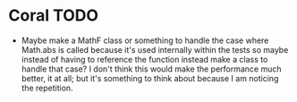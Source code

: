 # Coral TODO

- Maybe make a MathF class or something to handle the case where Math.abs is called because it's used internally within the tests so maybe instead of having to reference the function instead make a class to handle that case? I don't think this would make the performance much better, it at all; but it's something to think about because I am noticing the repetition.
